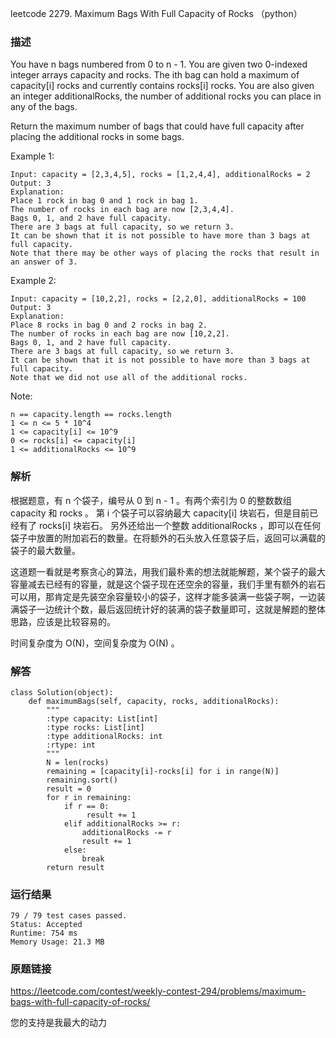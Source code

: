 leetcode 2279. Maximum Bags With Full Capacity of Rocks （python）



### 描述

You have n bags numbered from 0 to n - 1. You are given two 0-indexed integer arrays capacity and rocks. The ith bag can hold a maximum of capacity[i] rocks and currently contains rocks[i] rocks. You are also given an integer additionalRocks, the number of additional rocks you can place in any of the bags.

Return the maximum number of bags that could have full capacity after placing the additional rocks in some bags.

 



Example 1:

	Input: capacity = [2,3,4,5], rocks = [1,2,4,4], additionalRocks = 2
	Output: 3
	Explanation:
	Place 1 rock in bag 0 and 1 rock in bag 1.
	The number of rocks in each bag are now [2,3,4,4].
	Bags 0, 1, and 2 have full capacity.
	There are 3 bags at full capacity, so we return 3.
	It can be shown that it is not possible to have more than 3 bags at full capacity.
	Note that there may be other ways of placing the rocks that result in an answer of 3.

	
Example 2:


	Input: capacity = [10,2,2], rocks = [2,2,0], additionalRocks = 100
	Output: 3
	Explanation:
	Place 8 rocks in bag 0 and 2 rocks in bag 2.
	The number of rocks in each bag are now [10,2,2].
	Bags 0, 1, and 2 have full capacity.
	There are 3 bags at full capacity, so we return 3.
	It can be shown that it is not possible to have more than 3 bags at full capacity.
	Note that we did not use all of the additional rocks.



Note:

	n == capacity.length == rocks.length
	1 <= n <= 5 * 10^4
	1 <= capacity[i] <= 10^9
	0 <= rocks[i] <= capacity[i]
	1 <= additionalRocks <= 10^9



### 解析


根据题意，有 n 个袋子，编号从 0 到 n - 1 。有两个索引为 0 的整数数组 capacity 和 rocks 。 第 i 个袋子可以容纳最大 capacity[i] 块岩石，但是目前已经有了 rocks[i]  块岩石。 另外还给出一个整数 additionalRocks ，即可以在任何袋子中放置的附加岩石的数量。在将额外的石头放入任意袋子后，返回可以满载的袋子的最大数量。

这道题一看就是考察贪心的算法，用我们最朴素的想法就能解题，某个袋子的最大容量减去已经有的容量，就是这个袋子现在还空余的容量，我们手里有额外的岩石可以用，那肯定是先装空余容量较小的袋子，这样才能多装满一些袋子啊，一边装满袋子一边统计个数，最后返回统计好的装满的袋子数量即可，这就是解题的整体思路，应该是比较容易的。


时间复杂度为 O(N)，空间复杂度为 O(N) 。

### 解答
				

	class Solution(object):
	    def maximumBags(self, capacity, rocks, additionalRocks):
	        """
	        :type capacity: List[int]
	        :type rocks: List[int]
	        :type additionalRocks: int
	        :rtype: int
	        """
	        N = len(rocks)
	        remaining = [capacity[i]-rocks[i] for i in range(N)]
	        remaining.sort()
	        result = 0
	        for r in remaining:
	            if r == 0:
	                 result += 1
	            elif additionalRocks >= r:
	                additionalRocks -= r
	                result += 1
	            else:
	                break
	        return result
                
            	      
			
### 运行结果

	79 / 79 test cases passed.
	Status: Accepted
	Runtime: 754 ms
	Memory Usage: 21.3 MB


### 原题链接

https://leetcode.com/contest/weekly-contest-294/problems/maximum-bags-with-full-capacity-of-rocks/


您的支持是我最大的动力
